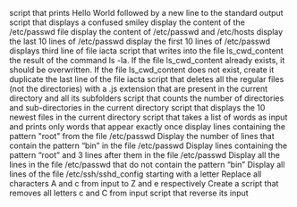 script that prints Hello World followed by a new line to the standard output
script that displays a confused smiley
display the content of the /etc/passwd file
display the content of /etc/passwd and /etc/hosts
display the last 10 lines of /etc/passwd
display the first 10 lines of /etc/passwd
displays third line of file iacta
script that writes into the file ls_cwd_content the result of the command ls -la. If the file ls_cwd_content already exists, it should be overwritten. If the file ls_cwd_content does not exist, create it
duplicate the last line of the file iacta
script that deletes all the regular files (not the directories) with a .js extension that are present in the current directory and all its subfolders
script that counts the number of directories and sub-directories in the current directory
script that displays the 10 newest files in the current directory
script that takes a list of words as input and prints only words that appear exactly once
display lines containing the pattern "root" from the file /etc/passwd
Display the number of lines that contain the pattern “bin” in the file /etc/passwd
Display lines containing the pattern “root” and 3 lines after them in the file /etc/passwd
Display all the lines in the file /etc/passwd that do not contain the pattern “bin”
Display all lines of the file /etc/ssh/sshd_config starting with a letter
Replace all characters A and c from input to Z and e respectively
Create a script that removes all letters c and C from input
script that reverse its input
